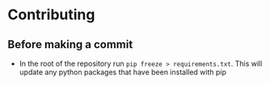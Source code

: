 # Contributing

## Before making a commit

* In the root of the repository run `pip freeze > requirements.txt`. This will update any python packages that have been installed with pip
